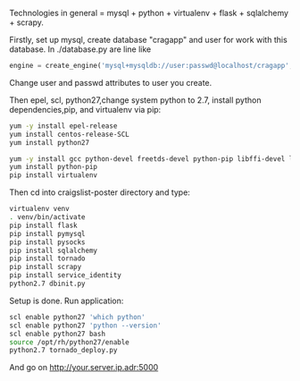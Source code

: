 Technologies in general = mysql + python + virtualenv + flask + sqlalchemy + scrapy.

Firstly, set up mysql, create database "cragapp" and user for work with this database.
In ./database.py are line like

```python
engine = create_engine('mysql+mysqldb://user:passwd@localhost/cragapp', convert_unicode=True)
```
Change user and passwd attributes to user you create.

Then epel, scl, python27,change system python to 2.7, install python dependencies,pip, and virtualenv via pip:

```bash
yum -y install epel-release
yum install centos-release-SCL
yum install python27

yum -y install gcc python-devel freetds-devel python-pip libffi-devel libssl-devel libxml2-devel libxslt1-devel libxml2-python python-lxml libxslt-devel
yum install python-pip
pip install virtualenv
```

Then cd into craigslist-poster directory and type:

```bash
virtualenv venv
. venv/bin/activate
pip install flask
pip install pymysql
pip install pysocks
pip install sqlalchemy
pip install tornado
pip install scrapy
pip install service_identity
python2.7 dbinit.py
```

Setup is done. Run application:

```bash
scl enable python27 'which python'
scl enable python27 'python --version'
scl enable python27 bash
source /opt/rh/python27/enable
python2.7 tornado_deploy.py
```

And go on http://your.server.ip.adr:5000

